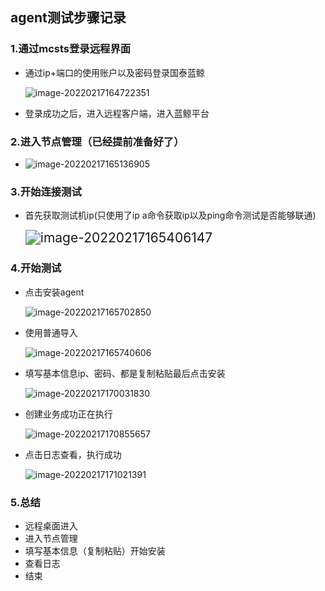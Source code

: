 ## agent测试步骤记录

### 1.通过mcsts登录远程界面

+ 通过ip+端口的使用账户以及密码登录国泰蓝鲸

   ![image-20220217164722351](http://xwyhhhh1.test.upcdn.net/image-20220217164722351.png)

+ 登录成功之后，进入远程客户端，进入蓝鲸平台

### 2.进入节点管理（已经提前准备好了）

+ ![image-20220217165136905](http://xwyhhhh1.test.upcdn.net/image-20220217165136905.png)

### 3.开始连接测试

+ 首先获取测试机ip(只使用了ip a命令获取ip以及ping命令测试是否能够联通)

   <img src="http://xwyhhhh1.test.upcdn.net/image-20220217165406147.png" alt="image-20220217165406147" style="zoom:150%;" />

### 4.开始测试

+ 点击安装agent

   ![image-20220217165702850](http://xwyhhhh1.test.upcdn.net/image-20220217165702850.png)

+ 使用普通导入

   ![image-20220217165740606](http://xwyhhhh1.test.upcdn.net/image-20220217165740606.png)

+ 填写基本信息ip、密码、都是复制粘贴最后点击安装

   ![image-20220217170031830](http://xwyhhhh1.test.upcdn.net/image-20220217170031830.png)

+ 创建业务成功正在执行

   ![image-20220217170855657](http://xwyhhhh1.test.upcdn.net/image-20220217170855657.png)

+ 点击日志查看，执行成功

   ![image-20220217171021391](http://xwyhhhh1.test.upcdn.net/image-20220217171021391.png)

### 5.总结

+ 远程桌面进入
+ 进入节点管理
+ 填写基本信息（复制粘贴）开始安装
+ 查看日志
+ 结束